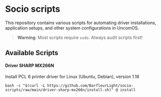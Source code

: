 # Socio scripts

This repository contains various scripts for automating driver installations, application setups, and other system configurations in UncomOS.

> **Warning**: Most scripts require `sudo`. Always audit scripts first!

## Available Scripts 

#### Driver SHARP MX266N

Install PCL 6 printer driver for Linux (Ubuntu, Debian), version 1.18

```
bash -c "$(curl -L https://github.com/BarfleurLight/socio-scripts/raw/main/driver-sharp-mx266n/install.sh)" @ install
```

